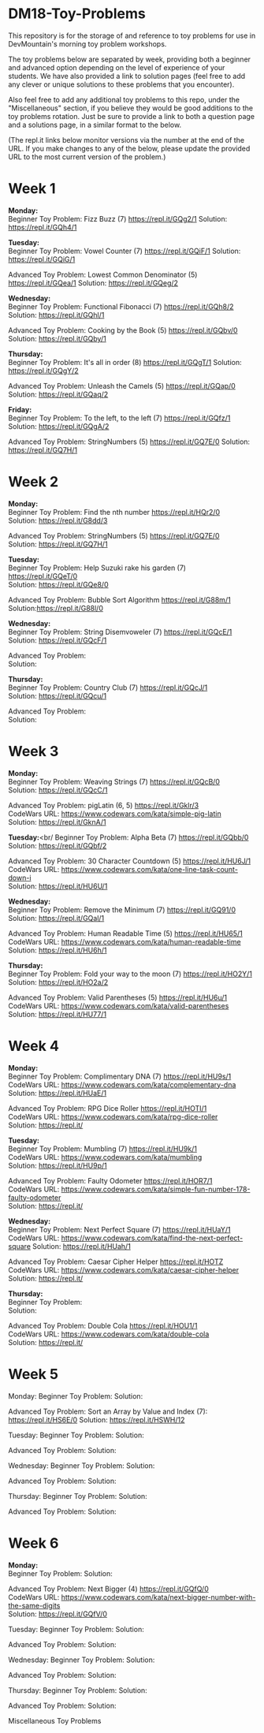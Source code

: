 <h1>DM18-Toy-Problems</h1>

This repository is for the storage of and reference to toy problems for use in DevMountain's morning toy problem workshops.

The toy problems below are separated by week, providing both a beginner and advanced option depending on the level of experience of your students. We have also provided a link to solution pages (feel free to add any clever or unique solutions to these problems that you encounter).

Also feel free to add any additional toy problems to this repo, under the "Miscellaneous" section, if you believe they would be good additions to the toy problems rotation. Just be sure to provide a link to both a question page and a solutions page, in a similar format to the below.

(The repl.it links below monitor versions via the number at the end of the URL. If you make changes to any of the below, please update the provided URL to the most current version of the problem.)

<h1>Week 1</h1>

**Monday:**</br>
Beginner Toy Problem: Fizz Buzz (7) https://repl.it/GQg2/1
Solution: https://repl.it/GQh4/1



**Tuesday:**<br/>
Beginner Toy Problem: Vowel Counter (7) https://repl.it/GQiF/1
Solution: https://repl.it/GQiG/1

Advanced Toy Problem: Lowest Common Denominator (5) https://repl.it/GQea/1
Solution: https://repl.it/GQeg/2

**Wednesday:**<br/>
Beginner Toy Problem: Functional Fibonacci (7) https://repl.it/GQh8/2
Solution: https://repl.it/GQhl/1

Advanced Toy Problem: Cooking by the Book (5) https://repl.it/GQbv/0
Solution: https://repl.it/GQby/1

**Thursday:**<br/>
Beginner Toy Problem: It's all in order (8) https://repl.it/GQgT/1
Solution: https://repl.it/GQgY/2

Advanced Toy Problem: Unleash the Camels (5) https://repl.it/GQap/0
Solution: https://repl.it/GQaq/2

**Friday:**<br/>
Beginner Toy Problem: To the left, to the left (7) https://repl.it/GQfz/1
Solution: https://repl.it/GQgA/2

Advanced Toy Problem: StringNumbers (5) https://repl.it/GQ7E/0
Solution: https://repl.it/GQ7H/1

<h1>Week 2</h1>

**Monday:**<br/>
Beginner Toy Problem: Find the nth number https://repl.it/HQr2/0<br/>
Solution: https://repl.it/G8dd/3<br/>

Advanced Toy Problem: StringNumbers (5) https://repl.it/GQ7E/0<br/>
Solution: https://repl.it/GQ7H/1<br/>

**Tuesday:**<br/>
Beginner Toy Problem: Help Suzuki rake his garden (7) https://repl.it/GQeT/0<br/>
Solution: https://repl.it/GQe8/0<br/>

Advanced Toy Problem: Bubble Sort Algorithm https://repl.it/G88m/1<br/>
Solution:https://repl.it/G88l/0<br/>

**Wednesday:**<br/>
Beginner Toy Problem: String Disemvoweler (7) https://repl.it/GQcE/1<br/>
Solution: https://repl.it/GQcF/1<br/>

Advanced Toy Problem:<br/>
Solution:<br/>

**Thursday:**<br/>
Beginner Toy Problem: Country Club (7) https://repl.it/GQcJ/1<br/>
Solution: https://repl.it/GQcu/1<br/>

Advanced Toy Problem:<br/>
Solution:<br/>

<h1>Week 3</h1>

**Monday:**<br/>
Beginner Toy Problem: Weaving Strings (7) https://repl.it/GQcB/0<br/>
Solution: https://repl.it/GQcC/1<br/>

Advanced Toy Problem: pigLatin (6, 5) https://repl.it/Gklr/3<br/>
CodeWars URL: https://www.codewars.com/kata/simple-pig-latin<br/>
Solution: https://repl.it/GknA/1<br/>

**Tuesday:**<br/
Beginner Toy Problem: Alpha Beta (7) https://repl.it/GQbb/0<br/>
Solution: https://repl.it/GQbf/2<br/>

Advanced Toy Problem: 30 Character Countdown (5) https://repl.it/HU6J/1<br/>
CodeWars URL: https://www.codewars.com/kata/one-line-task-count-down-i<br/>
Solution: https://repl.it/HU6U/1<br/>

**Wednesday:**<br/>
Beginner Toy Problem: Remove the Minimum (7) https://repl.it/GQ91/0<br/>
Solution: https://repl.it/GQal/1<br/>

Advanced Toy Problem: Human Readable Time (5) https://repl.it/HU65/1<br/>
CodeWars URL: https://www.codewars.com/kata/human-readable-time<br/>
Solution: https://repl.it/HU6h/1<br/>

**Thursday:**<br/>
Beginner Toy Problem: Fold your way to the moon (7) https://repl.it/HO2Y/1<br/>
Solution: https://repl.it/HO2a/2<br/>

Advanced Toy Problem: Valid Parentheses (5) https://repl.it/HU6u/1 <br/>
CodeWars URL: https://www.codewars.com/kata/valid-parentheses<br/>
Solution: https://repl.it/HU77/1<br/>

<h1>Week 4</h1>

**Monday:** <br />
Beginner Toy Problem: Complimentary DNA (7) https://repl.it/HU9s/1<br/>
CodeWars URL: https://www.codewars.com/kata/complementary-dna <br/>
Solution: https://repl.it/HUaE/1<br/>

Advanced Toy Problem: RPG Dice Roller https://repl.it/HOTI/1<br />
CodeWars URL: https://www.codewars.com/kata/rpg-dice-roller<br />
Solution: https://repl.it/<br/>

**Tuesday:** <br />
Beginner Toy Problem: Mumbling (7) https://repl.it/HU9k/1 <br/>
CodeWars URL: https://www.codewars.com/kata/mumbling <br/>
Solution: https://repl.it/HU9p/1 <br/>

Advanced Toy Problem: Faulty Odometer https://repl.it/HOR7/1<br />
CodeWars URL: https://www.codewars.com/kata/simple-fun-number-178-faulty-odometer<br/>
Solution: https://repl.it/<br/>

**Wednesday:** <br />
Beginner Toy Problem: Next Perfect Square (7) https://repl.it/HUaY/1 <br />
CodeWars URL: https://www.codewars.com/kata/find-the-next-perfect-square
Solution: https://repl.it/HUah/1

Advanced Toy Problem: Caesar Cipher Helper https://repl.it/HOTZ<br />
CodeWars URL: https://www.codewars.com/kata/caesar-cipher-helper<br/>
Solution: https://repl.it/

**Thursday:** <br />
Beginner Toy Problem: <br />
Solution:

Advanced Toy Problem: Double Cola https://repl.it/HOU1/1<br />
CodeWars URL: https://www.codewars.com/kata/double-cola<br/>
Solution: https://repl.it/


<h1>Week 5</h1>

Monday:
Beginner Toy Problem:
Solution:

Advanced Toy Problem: Sort an Array by Value and Index (7): https://repl.it/HS6E/0
Solution: https://repl.it/HSWH/12

Tuesday:
Beginner Toy Problem:
Solution:

Advanced Toy Problem:
Solution:

Wednesday:
Beginner Toy Problem:
Solution:

Advanced Toy Problem:
Solution:

Thursday:
Beginner Toy Problem:
Solution:

Advanced Toy Problem:
Solution:

<h1>Week 6</h1>

**Monday:**<br/>
Beginner Toy Problem:
Solution:

Advanced Toy Problem: Next Bigger (4) https://repl.it/GQfQ/0 <br/>
CodeWars URL: https://www.codewars.com/kata/next-bigger-number-with-the-same-digits <br/>
Solution: https://repl.it/GQfV/0 <br/>

Tuesday:
Beginner Toy Problem:
Solution:

Advanced Toy Problem:
Solution:

Wednesday:
Beginner Toy Problem:
Solution:

Advanced Toy Problem:
Solution:

Thursday:
Beginner Toy Problem:
Solution:

Advanced Toy Problem:
Solution:

Miscellaneous Toy Problems
